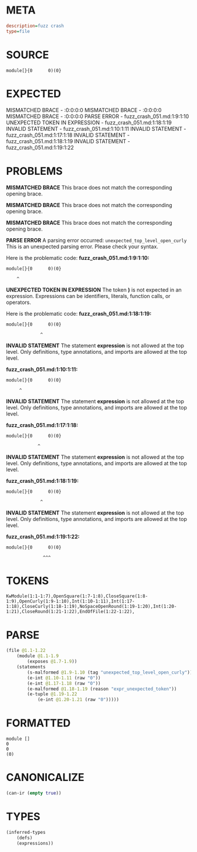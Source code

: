 # META
~~~ini
description=fuzz crash
type=file
~~~
# SOURCE
~~~roc
module[}{0      0)(0}
~~~
# EXPECTED
MISMATCHED BRACE - :0:0:0:0
MISMATCHED BRACE - :0:0:0:0
MISMATCHED BRACE - :0:0:0:0
PARSE ERROR - fuzz_crash_051.md:1:9:1:10
UNEXPECTED TOKEN IN EXPRESSION - fuzz_crash_051.md:1:18:1:19
INVALID STATEMENT - fuzz_crash_051.md:1:10:1:11
INVALID STATEMENT - fuzz_crash_051.md:1:17:1:18
INVALID STATEMENT - fuzz_crash_051.md:1:18:1:19
INVALID STATEMENT - fuzz_crash_051.md:1:19:1:22
# PROBLEMS
**MISMATCHED BRACE**
This brace does not match the corresponding opening brace.

**MISMATCHED BRACE**
This brace does not match the corresponding opening brace.

**MISMATCHED BRACE**
This brace does not match the corresponding opening brace.

**PARSE ERROR**
A parsing error occurred: `unexpected_top_level_open_curly`
This is an unexpected parsing error. Please check your syntax.

Here is the problematic code:
**fuzz_crash_051.md:1:9:1:10:**
```roc
module[}{0      0)(0}
```
        ^


**UNEXPECTED TOKEN IN EXPRESSION**
The token **)** is not expected in an expression.
Expressions can be identifiers, literals, function calls, or operators.

Here is the problematic code:
**fuzz_crash_051.md:1:18:1:19:**
```roc
module[}{0      0)(0}
```
                 ^


**INVALID STATEMENT**
The statement **expression** is not allowed at the top level.
Only definitions, type annotations, and imports are allowed at the top level.

**fuzz_crash_051.md:1:10:1:11:**
```roc
module[}{0      0)(0}
```
         ^


**INVALID STATEMENT**
The statement **expression** is not allowed at the top level.
Only definitions, type annotations, and imports are allowed at the top level.

**fuzz_crash_051.md:1:17:1:18:**
```roc
module[}{0      0)(0}
```
                ^


**INVALID STATEMENT**
The statement **expression** is not allowed at the top level.
Only definitions, type annotations, and imports are allowed at the top level.

**fuzz_crash_051.md:1:18:1:19:**
```roc
module[}{0      0)(0}
```
                 ^


**INVALID STATEMENT**
The statement **expression** is not allowed at the top level.
Only definitions, type annotations, and imports are allowed at the top level.

**fuzz_crash_051.md:1:19:1:22:**
```roc
module[}{0      0)(0}
```
                  ^^^


# TOKENS
~~~zig
KwModule(1:1-1:7),OpenSquare(1:7-1:8),CloseSquare(1:8-1:9),OpenCurly(1:9-1:10),Int(1:10-1:11),Int(1:17-1:18),CloseCurly(1:18-1:19),NoSpaceOpenRound(1:19-1:20),Int(1:20-1:21),CloseRound(1:21-1:22),EndOfFile(1:22-1:22),
~~~
# PARSE
~~~clojure
(file @1.1-1.22
	(module @1.1-1.9
		(exposes @1.7-1.9))
	(statements
		(s-malformed @1.9-1.10 (tag "unexpected_top_level_open_curly"))
		(e-int @1.10-1.11 (raw "0"))
		(e-int @1.17-1.18 (raw "0"))
		(e-malformed @1.18-1.19 (reason "expr_unexpected_token"))
		(e-tuple @1.19-1.22
			(e-int @1.20-1.21 (raw "0")))))
~~~
# FORMATTED
~~~roc
module []
0
0
(0)
~~~
# CANONICALIZE
~~~clojure
(can-ir (empty true))
~~~
# TYPES
~~~clojure
(inferred-types
	(defs)
	(expressions))
~~~
